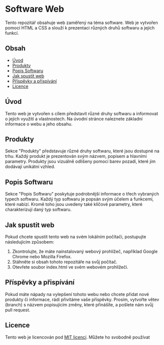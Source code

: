 # Software Web

Tento repozitář obsahuje web zaměřený na téma software. Web je vytvořen pomocí HTML a CSS a slouží k prezentaci různých druhů softwaru a jejich funkcí.

## Obsah

- [Úvod](#úvod)
- [Produkty](#produkty)
- [Popis Softwaru](#popis-softwaru)
- [Jak spustit web](#jak-spustit-web)
- [Příspěvky a přispívání](#příspěvky-a-přispívání)
- [Licence](#licence)

## Úvod

Tento web je vytvořen s cílem představit různé druhy softwaru a informovat o jejich využití a vlastnostech. Na úvodní stránce naleznete základní informace o webu a jeho obsahu.

## Produkty

Sekce "Produkty" představuje různé druhy softwaru, které jsou dostupné na trhu. Každý produkt je prezentován svým názvem, popisem a hlavními parametry. Produkty jsou vizuálně odlišeny pomocí barev pozadí, které jim dodávají unikátní vzhled.

## Popis Softwaru

Sekce "Popis Softwaru" poskytuje podrobnější informace o třech vybraných typech softwaru. Každý typ softwaru je popsán svým účelem a funkcemi, které nabízí. Kromě toho jsou uvedeny také klíčové parametry, které charakterizují daný typ softwaru.

## Jak spustit web

Pokud chcete spustit tento web na svém lokálním počítači, postupujte následujícím způsobem:

1. Zkontrolujte, že máte nainstalovaný webový prohlížeč, například Google Chrome nebo Mozilla Firefox.
2. Stáhněte si obsah tohoto repozitáře na svůj počítač.
3. Otevřete soubor index.html ve svém webovém prohlížeči.

## Příspěvky a přispívání

Pokud máte nápady na vylepšení tohoto webu nebo chcete přidat nové produkty či informace, rádi přivítáme vaše příspěvky. Prosím, vytvořte větev (branch) s názvem popisujícím změny, které přinášíte, a pošlete nám svůj pull request.

## Licence

Tento web je licencován pod [MIT licencí](LICENSE). Můžete ho svobodně používat
